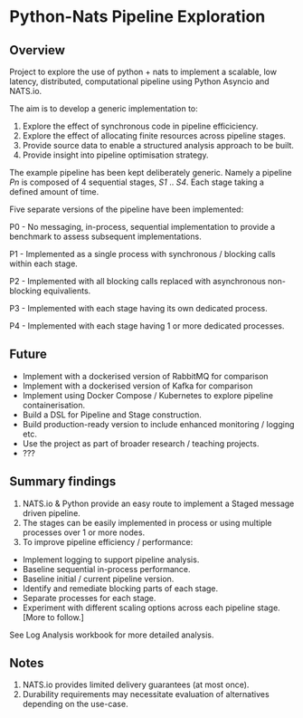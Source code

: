 # Python-Nats Pipeline Exploration

## Overview

Project to explore the use of python + nats to implement a scalable, low latency, distributed, computational pipeline 
using Python Asyncio and NATS.io. 

The aim is to develop a generic implementation to:

1. Explore the effect of synchronous code in pipeline efficiciency.
2. Explore the effect of allocating finite resources across pipeline stages.
3. Provide source data to enable a structured analysis approach to be built.
4. Provide insight into pipeline optimisation strategy.

The example pipeline has been kept deliberately generic.  Namely a pipeline _Pn_ is composed of 4 sequential stages, 
_S1_ .. _S4_.  Each stage taking a defined amount of time.

Five separate versions of the pipeline have been implemented:

P0 - No messaging, in-process, sequential implementation to provide a benchmark to assess subsequent implementations.

P1 - Implemented as a single process with synchronous / blocking calls within each stage.

P2 - Implemented with all blocking calls replaced with asynchronous non-blocking equivalients. 

P3 - Implemented with each stage having its own dedicated process.

P4 - Implemented with each stage having 1 or more dedicated processes.

## Future

* Implement with a dockerised version of RabbitMQ for comparison
* Implement with a dockerised version of Kafka for comparison
* Implement using Docker Compose / Kubernetes to explore pipeline containerisation.
* Build a DSL for Pipeline and Stage construction.
* Build production-ready version to include enhanced monitoring / logging etc. 
* Use the project as part of broader research / teaching projects.
* ???

## Summary findings

1. NATS.io & Python provide an easy route to implement a Staged message driven pipeline.
2. The stages can be easily implemented in process or using multiple processes over 1 or more nodes.
3. To improve pipeline efficiency / performance:
- Implement logging to support pipeline analysis.
- Baseline sequential in-process performance.
- Baseline initial / current pipeline version.
- Identify and remediate blocking parts of each stage.
- Separate processes for each stage.
- Experiment with different scaling options across each pipeline stage.  [More to follow.]

See Log Analysis workbook for more detailed analysis.

## Notes
1. NATS.io provides limited delivery guarantees (at most once).
2. Durability requirements may necessitate evaluation of alternatives depending on the use-case. 